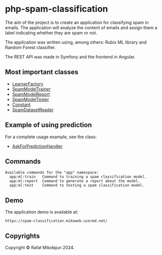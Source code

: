 # php-spam-classification

The aim of the project is to create an application for classifying spam in emails. The application will analyze the content of emails and assign them a label indicating whether they are spam or not.

The application was written using, among others: Rubix ML library and Random Forest classifier. 

The REST API was made in Symfony and the frontend in Angular.

## Most important classes

* [LearnerFactory](./src/Module/ML/Application/Model/LearnerFactory.php)
* [SpamModelTrainer](./src/Module/ML/Application/Model/SpamModelTrainer.php)
* [SpamModelReport](./src/Module/ML/Application/Model/SpamModelReport.php)
* [SpamModelTester](./src/Module/ML/Application/Model/SpamModelTester.php)
* [Constant](./src/Module/ML/Domain/Constant.php)
* [SpamDatasetReader](./src/Module/ML/Infrastructure/Reader/SpamDatasetReader.php)

## Example of using prediction

For a complete usage example, see the class:

* [AskForPredictionHandler](./src/Module/ML/Application/Interaction/Query/AskForPrediction/Handler/AskForPredictionHandler.php)

## Commands

```
Available commands for the "app" namespace:
  app:ml:train   Command to training a spam classification model.
  app:ml:report  Command to generate a report about the model.
  app:ml:test    Command to testing a spam classification model.
```

## Demo

The application demo is available at:

    https://spam-classification.mikoweb.usermd.net/

## Copyrights

Copyright © Rafał Mikołajun 2024.
